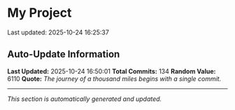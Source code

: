 # My Project


Last updated: 2025-10-24 16:25:37






































































































































## Auto-Update Information

**Last Updated:** 2025-10-24 16:50:01
**Total Commits:** 134
**Random Value:** 6110
**Quote:** _The journey of a thousand miles begins with a single commit._

---
_This section is automatically generated and updated._